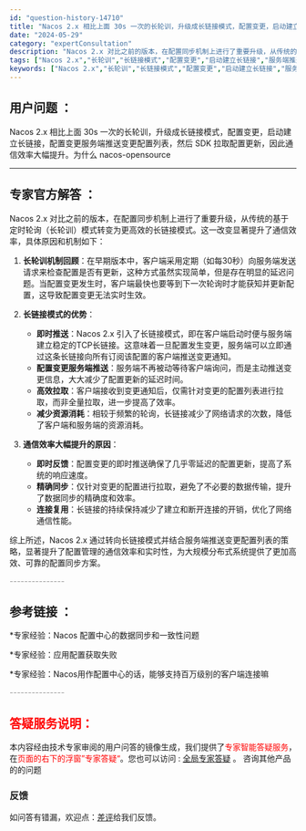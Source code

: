 ```yaml
---
id: "question-history-14710"
title: "Nacos 2.x 相比上面 30s 一次的长轮训，升级成长链接模式，配置变更，启动建立长链接，配置变更服 nacos-opensource"
date: "2024-05-29"
category: "expertConsultation"
description: "Nacos 2.x 对比之前的版本，在配置同步机制上进行了重要升级，从传统的基于定时轮询（长轮训）模式转变为更高效的长链接模式。这一改变显著提升了通信效率，具体原因和机制如下：1. **长轮训机制回顾**：在早期版本中，客户端采用定期（如每30秒）向服务端发送请求来检查配置是否有更新，这种方式虽然实"
tags: ["Nacos 2.x","长轮训","长链接模式","配置变更","启动建立长链接","服务端推送","变更配置列表","SDK","拉取配置更新","通信效率","大幅提升"]
keywords: ["Nacos 2.x","长轮训","长链接模式","配置变更","启动建立长链接","服务端推送","变更配置列表","SDK","拉取配置更新","通信效率","大幅提升"]
---
```


## 用户问题 ： 
 Nacos 2.x 相比上面 30s 一次的长轮训，升级成长链接模式，配置变更，启动建立长链接，配置变更服务端推送变更配置列表，然后 SDK 拉取配置更新，因此通信效率大幅提升。为什么 nacos-opensource 

---------------
## 专家官方解答 ：

Nacos 2.x 对比之前的版本，在配置同步机制上进行了重要升级，从传统的基于定时轮询（长轮训）模式转变为更高效的长链接模式。这一改变显著提升了通信效率，具体原因和机制如下：

1. **长轮训机制回顾**：在早期版本中，客户端采用定期（如每30秒）向服务端发送请求来检查配置是否有更新，这种方式虽然实现简单，但是存在明显的延迟问题。当配置变更发生时，客户端最快也要等到下一次轮询时才能获知并更新配置，这导致配置变更无法实时生效。

2. **长链接模式的优势**：
   - **即时推送**：Nacos 2.x 引入了长链接模式，即在客户端启动时便与服务端建立稳定的TCP长链接。这意味着一旦配置发生变更，服务端可以立即通过这条长链接向所有订阅该配置的客户端推送变更通知。
   - **配置变更服务端推送**：服务端不再被动等待客户端询问，而是主动推送变更信息，大大减少了配置更新的延迟时间。
   - **高效拉取**：客户端接收到变更通知后，仅需针对变更的配置列表进行拉取，而非全量拉取，进一步提高了效率。
   - **减少资源消耗**：相较于频繁的轮询，长链接减少了网络请求的次数，降低了客户端和服务端的资源消耗。

3. **通信效率大幅提升的原因**：
   - **即时反馈**：配置变更的即时推送确保了几乎零延迟的配置更新，提高了系统的响应速度。
   - **精确同步**：仅针对变更的配置进行拉取，避免了不必要的数据传输，提升了数据同步的精确度和效率。
   - **连接复用**：长链接的持续保持减少了建立和断开连接的开销，优化了网络通信性能。

综上所述，Nacos 2.x 通过转向长链接模式并结合服务端推送变更配置列表的策略，显著提升了配置管理的通信效率和实时性，为大规模分布式系统提供了更加高效、可靠的配置同步方案。


<font color="#949494">---------------</font> 


## 参考链接 ：

*专家经验：Nacos 配置中心的数据同步和一致性问题 
 
 *专家经验：应用配置获取失败 
 
 *专家经验：Nacos用作配置中心的话，能够支持百万级别的客户端连接嘛 


 <font color="#949494">---------------</font> 
 


## <font color="#FF0000">答疑服务说明：</font> 

本内容经由技术专家审阅的用户问答的镜像生成，我们提供了<font color="#FF0000">专家智能答疑服务</font>，在<font color="#FF0000">页面的右下的浮窗”专家答疑“</font>。您也可以访问 : [全局专家答疑](https://opensource.alibaba.com/chatBot) 。 咨询其他产品的的问题

### 反馈
如问答有错漏，欢迎点：[差评](https://ai.nacos.io/user/feedbackByEnhancerGradePOJOID?enhancerGradePOJOId=14731)给我们反馈。
